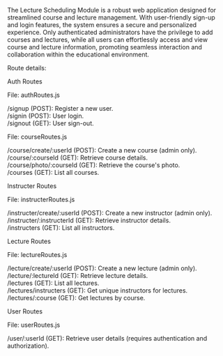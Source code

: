 The Lecture Scheduling Module is a robust web application designed for streamlined course and lecture management. With user-friendly sign-up and login features, the system ensures a secure and personalized experience. Only authenticated administrators have the privilege to add courses and lectures, while all users can effortlessly access and view course and lecture information, promoting seamless interaction and collaboration within the educational environment.

Route details:

Auth Routes

File: authRoutes.js

/signup (POST): Register a new user.<br>
/signin (POST): User login.<br>
/signout (GET): User sign-out.<br>

File: courseRoutes.js

/course/create/:userId (POST): Create a new course (admin only).<br>
/course/:courseId (GET): Retrieve course details.<br>
/course/photo/:courseId (GET): Retrieve the course's photo.<br>
/courses (GET): List all courses.<br>

Instructer Routes

File: instructerRoutes.js

/instructer/create/:userId (POST): Create a new instructor (admin only).<br>
/instructer/:instructerId (GET): Retrieve instructor details.<br>
/instructers (GET): List all instructors.<br>

Lecture Routes

File: lectureRoutes.js

/lecture/create/:userId (POST): Create a new lecture (admin only).<br>
/lecture/:lectureId (GET): Retrieve lecture details.<br>
/lectures (GET): List all lectures.<br>
/lectures/instructers (GET): Get unique instructors for lectures.<br>
/lectures/:course (GET): Get lectures by course.<br>

User Routes

File: userRoutes.js

/user/:userId (GET): Retrieve user details (requires authentication and authorization).

